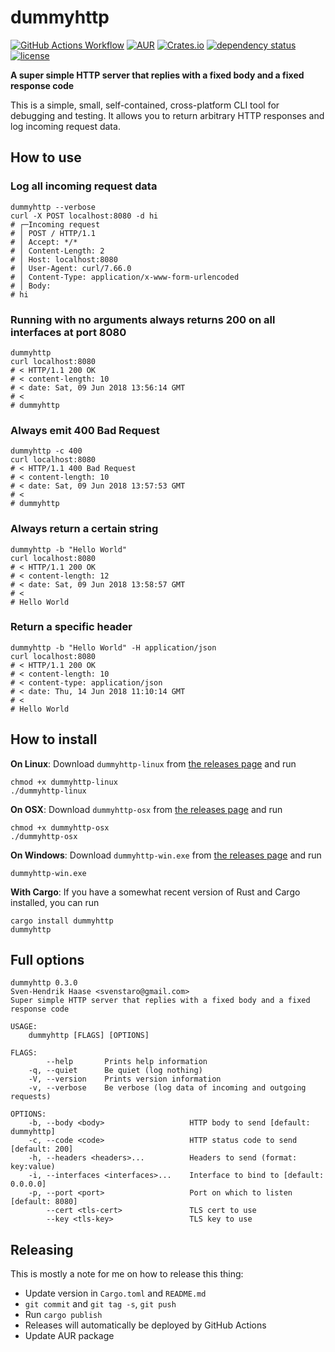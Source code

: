 # dummyhttp

[![GitHub Actions Workflow](https://github.com/svenstaro/dummyhttp/workflows/Build/badge.svg)](https://github.com/svenstaro/dummyhttp/actions)
[![AUR](https://img.shields.io/aur/version/dummyhttp.svg)](https://aur.archlinux.org/packages/dummyhttp/)
[![Crates.io](https://img.shields.io/crates/v/dummyhttp.svg)](https://crates.io/crates/dummyhttp)
[![dependency status](https://deps.rs/repo/github/svenstaro/dummyhttp/status.svg)](https://deps.rs/repo/github/svenstaro/dummyhttp)
[![license](http://img.shields.io/badge/license-MIT-blue.svg)](https://github.com/svenstaro/dummyhttp/blob/master/LICENSE)

**A super simple HTTP server that replies with a fixed body and a fixed response code**

This is a simple, small, self-contained, cross-platform CLI tool for debugging
and testing. It allows you to return arbitrary HTTP responses and log incoming request data.

## How to use

### Log all incoming request data

    dummyhttp --verbose
    curl -X POST localhost:8080 -d hi
    # ┌─Incoming request
    # │ POST / HTTP/1.1
    # │ Accept: */*
    # │ Content-Length: 2
    # │ Host: localhost:8080
    # │ User-Agent: curl/7.66.0
    # │ Content-Type: application/x-www-form-urlencoded
    # │ Body:
    # hi

### Running with no arguments always returns 200 on all interfaces at port 8080

    dummyhttp
    curl localhost:8080
    # < HTTP/1.1 200 OK
    # < content-length: 10
    # < date: Sat, 09 Jun 2018 13:56:14 GMT
    # <
    # dummyhttp

### Always emit 400 Bad Request

    dummyhttp -c 400
    curl localhost:8080
    # < HTTP/1.1 400 Bad Request
    # < content-length: 10
    # < date: Sat, 09 Jun 2018 13:57:53 GMT
    # <
    # dummyhttp

### Always return a certain string

    dummyhttp -b "Hello World"
    curl localhost:8080
    # < HTTP/1.1 200 OK
    # < content-length: 12
    # < date: Sat, 09 Jun 2018 13:58:57 GMT
    # <
    # Hello World

### Return a specific header

    dummyhttp -b "Hello World" -H application/json
    curl localhost:8080
    # < HTTP/1.1 200 OK
    # < content-length: 10
    # < content-type: application/json
    # < date: Thu, 14 Jun 2018 11:10:14 GMT
    # <
    # Hello World

## How to install

**On Linux**: Download `dummyhttp-linux` from [the releases page](https://github.com/svenstaro/dummyhttp/releases) and run

    chmod +x dummyhttp-linux
    ./dummyhttp-linux

**On OSX**: Download `dummyhttp-osx` from [the releases page](https://github.com/svenstaro/dummyhttp/releases) and run

    chmod +x dummyhttp-osx
    ./dummyhttp-osx

**On Windows**: Download `dummyhttp-win.exe` from [the releases page](https://github.com/svenstaro/dummyhttp/releases) and run

    dummyhttp-win.exe

**With Cargo**: If you have a somewhat recent version of Rust and Cargo installed, you can run

    cargo install dummyhttp
    dummyhttp

## Full options

    dummyhttp 0.3.0
    Sven-Hendrik Haase <svenstaro@gmail.com>
    Super simple HTTP server that replies with a fixed body and a fixed response code

    USAGE:
        dummyhttp [FLAGS] [OPTIONS]

    FLAGS:
            --help       Prints help information
        -q, --quiet      Be quiet (log nothing)
        -V, --version    Prints version information
        -v, --verbose    Be verbose (log data of incoming and outgoing requests)

    OPTIONS:
        -b, --body <body>                   HTTP body to send [default: dummyhttp]
        -c, --code <code>                   HTTP status code to send [default: 200]
        -h, --headers <headers>...          Headers to send (format: key:value)
        -i, --interfaces <interfaces>...    Interface to bind to [default: 0.0.0.0]
        -p, --port <port>                   Port on which to listen [default: 8080]
            --cert <tls-cert>               TLS cert to use
            --key <tls-key>                 TLS key to use

## Releasing

This is mostly a note for me on how to release this thing:

- Update version in `Cargo.toml` and `README.md`
- `git commit` and `git tag -s`, `git push`
- Run `cargo publish`
- Releases will automatically be deployed by GitHub Actions
- Update AUR package
